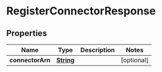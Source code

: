 

# RegisterConnectorResponse


## Properties

| Name | Type | Description | Notes |
|------------ | ------------- | ------------- | -------------|
|**connectorArn** | [**String**](String.md) |  |  [optional] |




